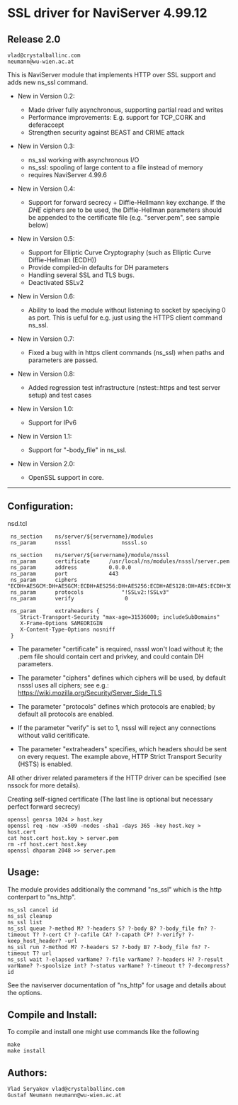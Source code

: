 # SSL driver for NaviServer 4.99.12 #

## Release 2.0 ##

    vlad@crystalballinc.com
    neumann@wu-wien.ac.at

This is NaviServer module that implements HTTP over SSL support and
adds new ns_ssl command.

* New in Version 0.2:
    - Made driver fully asynchronous, supporting partial read and writes
    - Performance improvements: E.g. support for TCP_CORK and deferaccept
    - Strengthen security against BEAST and CRIME attack

* New in Version 0.3:
    - ns_ssl working with asynchronous I/O
    - ns_ssl: spooling of large content to a file instead of memory
    - requires NaviServer 4.99.6

* New in Version 0.4:
    - Support for forward secrecy + Diffie-Hellmann key exchange.
      If the *DHE* ciphers are to be used, the Diffie-Hellman parameters
      should be appended to the certificate file (e.g. "server.pem",
      see sample below)

* New in Version 0.5:
    - Support for Elliptic Curve Cryptography 
      (such as Elliptic Curve Diffie-Hellman (ECDH))
    - Provide compiled-in defaults for DH parameters
    - Handling several SSL and TLS bugs.
    - Deactivated SSLv2

* New in Version 0.6:
    - Ability to load the module without listening to socket by speciying 0 as port.
      This is ueful for e.g. just using the HTTPS client command ns_ssl.

* New in Version 0.7:
    - Fixed a bug with in https client commands (ns_ssl) when paths and parameters
      are passed.

* New in Version 0.8:
    - Added regression test infrastructure (nstest::https and test server
	  setup) and test cases

* New in Version 1.0:
    - Support for IPv6

* New in Version 1.1:
    - Support for "-body_file" in ns_ssl.

* New in Version 2.0:
    - OpenSSL support in core.
***

## Configuration: ##

   nsd.tcl

     ns_section    ns/server/${servername}/modules
     ns_param      nsssl        		nsssl.so

     ns_section    ns/server/${servername}/module/nsssl
     ns_param	   certificate 		/usr/local/ns/modules/nsssl/server.pem
     ns_param      address    		0.0.0.0
     ns_param      port       		443
     ns_param      ciphers              "ECDH+AESGCM:DH+AESGCM:ECDH+AES256:DH+AES256:ECDH+AES128:DH+AES:ECDH+3DES:DH+3DES:RSA+AESGCM:RSA+AES:RSA+3DES:!aNULL:!MD5:!RC4"
     ns_param      protocols            "!SSLv2:!SSLv3"
     ns_param      verify                0

     ns_param      extraheaders {
        Strict-Transport-Security "max-age=31536000; includeSubDomains"
        X-Frame-Options SAMEORIGIN
        X-Content-Type-Options nosniff
     }


 * The parameter "certificate" is required, nsssl won't load without it; 
   the .pem file should contain cert and privkey, and could contain DH parameters.

 * The parameter "ciphers" defines which ciphers will be used, by default nsssl uses all ciphers;
   see e.g.: https://wiki.mozilla.org/Security/Server_Side_TLS

 * The parameter "protocols" defines which protocols are enabled;
   by default all protocols are enabled.

 * If the parameter "verify" is set to 1, nsssl will reject any connections without 
   valid ceritificate.

 * The parameter "extraheaders" specifies, which headers should be sent on every request.
   The example above, HTTP Strict Transport Security (HSTS) is enabled.


 All other driver related parameters if the HTTP driver can be specified
 (see nssock for more details).

 Creating self-signed certificate 
 (The last line is optional but necessary perfect forward secrecy)

    openssl genrsa 1024 > host.key
    openssl req -new -x509 -nodes -sha1 -days 365 -key host.key > host.cert
    cat host.cert host.key > server.pem
    rm -rf host.cert host.key
    openssl dhparam 2048 >> server.pem


## Usage: ##

   The module provides additionally the command "ns_ssl" 
   which is the http conterpart to "ns_http". 

    ns_ssl cancel id
    ns_ssl cleanup
    ns_ssl list
    ns_ssl queue ?-method M? ?-headers S? ?-body B? ?-body_file fn? ?-timeout T? ?-cert C? ?-cafile CA? ?-capath CP? ?-verify? ?-keep_host_header? -url
    ns_ssl run ?-method M? ?-headers S? ?-body B? ?-body_file fn? ?-timeout T? url
    ns_ssl wait ?-elapsed varName? ?-file varName? ?-headers H? ?-result varName? ?-spoolsize int? ?-status varName? ?-timeout t? ?-decompress? id

  See the naviserver documentation of "ns_http" for usage and details about the options.

## Compile and Install: ##

   To compile and install one might use commands like the following
	
    make
    make install

## Authors: ##

    Vlad Seryakov vlad@crystalballinc.com
    Gustaf Neumann neumann@wu-wien.ac.at
